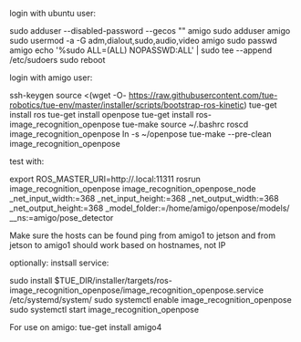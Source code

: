 login with ubuntu user:

sudo adduser --disabled-password --gecos "" amigo
sudo adduser amigo 
sudo usermod -a -G adm,dialout,sudo,audio,video amigo
sudo passwd amigo
echo '%sudo ALL=(ALL) NOPASSWD:ALL' | sudo tee --append /etc/sudoers
sudo reboot

login with amigo user:

ssh-keygen
source <(wget -O- https://raw.githubusercontent.com/tue-robotics/tue-env/master/installer/scripts/bootstrap-ros-kinetic)
tue-get install ros
tue-get install openpose
tue-get install ros-image_recognition_openpose
tue-make
source ~/.bashrc
roscd image_recognition_openpose
ln -s ~/openpose 
tue-make --pre-clean image_recognition_openpose

test with:

export ROS_MASTER_URI=http://<hostname>.local:11311
rosrun image_recognition_openpose image_recognition_openpose_node _net_input_width:=368 _net_input_height:=368 _net_output_width:=368 _net_output_height:=368 _model_folder:=/home/amigo/openpose/models/ __ns:=amigo/pose_detector

Make sure the hosts can be found ping from amigo1 to jetson and from jetson to amigo1 should work based on hostnames, not IP

optionally: instsall service:

sudo install $TUE_DIR/installer/targets/ros-image_recognition_openpose/image_recognition_openpose.service /etc/systemd/system/
sudo systemctl enable image_recognition_openpose
sudo systemctl start image_recognition_openpose

For use on amigo:
tue-get install amigo4
